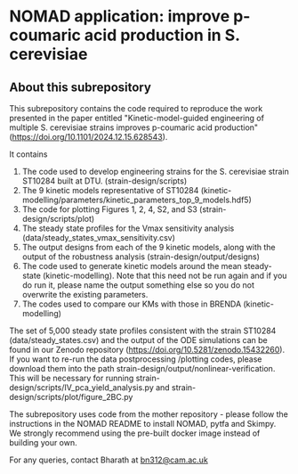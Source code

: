 # NOMAD application: improve p-coumaric acid production in S. cerevisiae
## About this subrepository
This subrepository contains the code required to reproduce the work presented
in the paper entitled "Kinetic-model-guided engineering of multiple S. cerevisiae strains 
improves p-coumaric acid production" (https://doi.org/10.1101/2024.12.15.628543).

It contains
1. The code used to develop engineering strains for the S. cerevisiae strain ST10284 built at DTU. (strain-design/scripts)
2. The 9 kinetic models representative of ST10284 (kinetic-modelling/parameters/kinetic_parameters_top_9_models.hdf5)
3. The code for plotting Figures 1, 2, 4, S2, and S3 (strain-design/scripts/plot)
4. The steady state profiles for the Vmax sensitivity analysis (data/steady_states_vmax_sensitivity.csv)
5. The output designs from each of the 9 kinetic models, along with the output of the robustness analysis (strain-design/output/designs)
6. The code used to generate kinetic models around the mean steady-state (kinetic-modelling). Note that this need not be run again and if you do run it, please name the output something else so you do not overwrite the existing parameters.
7. The codes used to compare our KMs with those in BRENDA (kinetic-modelling)

The set of 5,000 steady state profiles consistent with the strain ST10284 (data/steady_states.csv) and the output of the ODE simulations can be found in our Zenodo repository (https://doi.org/10.5281/zenodo.15432260). If you want to re-run the data postprocessing /plotting codes, please download them into the path strain-design/output/nonlinear-verification.
This will be necessary for running strain-design/scripts/IV_pca_yield_analysis.py and strain-design/scripts/plot/figure_2BC.py

The subrepository uses code from the mother repository - please follow the instructions in the NOMAD README to install NOMAD, pytfa and Skimpy.
We strongly recommend using the pre-built docker image instead of building your own.

For any queries, contact Bharath at bn312@cam.ac.uk

